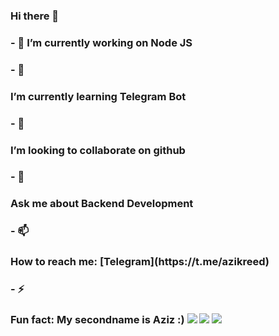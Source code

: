 ### Hi there 👋

<h3> - 🔭 I’m currently working on Node JS
<h3> - 🌱 <h3>I’m currently learning Telegram Bot
<h3> - 👯 <h3>I’m looking to collaborate on github
<h3> - 💬 <h3>Ask me about Backend Development
<h3> - 📫 <h3>How to reach me: [Telegram](https://t.me/azikreed)
<h3> - ⚡ <h3>Fun fact: My secondname is Aziz :)

<img src="https://github-readme-stats.vercel.app/api?username=azikreed&&show_icons=true&title_color=ffffff&icon_color=bb2acf&text_color=daf7dc&bg_color=151515">
<img src="https://github-readme-stats.vercel.app/api/top-langs/?username=azikreed&&show_icons=true&title_color=ffffff&icon_color=bb2acf&text_color=daf7dc&bg_color=151515">
<img src="https://activity-graph.herokuapp.com/graph?username=azikreed&&show_icons=true&title_color=ffffff&icon_color=bb2acf&text_color=daf7dc&bg_color=151515">
